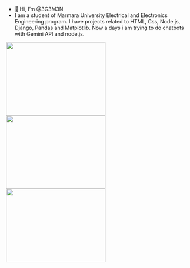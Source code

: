 - 👋 Hi, I’m @3G3M3N
- I am a student of Marmara University Electrical and Electronics Engineering program. I have projects related to HTML, Css, Node.js, Django, Pandas and Matplotlib. Now a days i am trying to do chatbots with Gemini API and node.js.

<img src="https://upload.wikimedia.org/wikipedia/commons/f/f5/Electronic_circuit.jpg" width="270" height="200"><img src="https://st2.depositphotos.com/1053778/7228/i/950/depositphotos_72289825-stock-photo-tangled-electric-wires.jpg" width="270" height="200"><img src="https://github.com/3G3M3N/3G3M3N/assets/83331577/1138908c-faae-4b0f-b5d4-c87fe225efc3" width="270" height="200">


